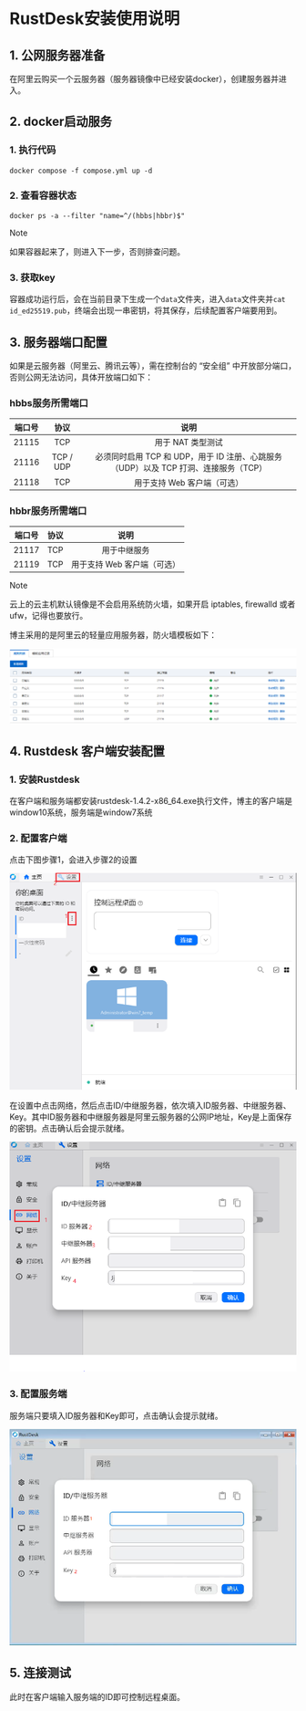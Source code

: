 # RustDesk安装使用说明

## 1. 公网服务器准备

在阿里云购买一个云服务器（服务器镜像中已经安装docker），创建服务器并进入。

## 2. docker启动服务

### 1. 执行代码

```
docker compose -f compose.yml up -d
```

### 2. 查看容器状态

```
docker ps -a --filter "name=^/(hbbs|hbbr)$"
```

> [!NOTE]
>
> 如果容器起来了，则进入下一步，否则排查问题。

### 3. 获取key

容器成功运行后，会在当前目录下生成一个`data`文件夹，进入`data`文件夹并`cat id_ed25519.pub`，终端会出现一串密钥，将其保存，后续配置客户端要用到。

## 3. 服务器端口配置

如果是云服务器（阿里云、腾讯云等），需在控制台的 “安全组” 中开放部分端口，否则公网无法访问，具体开放端口如下：

### hbbs服务所需端口

| 端口号 |   协议    |                             说明                             |
| :----: | :-------: | :----------------------------------------------------------: |
| 21115  |    TCP    |                      用于 NAT 类型测试                       |
| 21116  | TCP / UDP | 必须同时启用 TCP 和 UDP，用于 ID 注册、心跳服务（UDP）以及 TCP 打洞、连接服务（TCP） |
| 21118  |    TCP    |                 用于支持 Web 客户端（可选）                  |

### hbbr服务所需端口

| 端口号 | 协议 |            说明             |
| :----: | :--: | :-------------------------: |
| 21117  | TCP  |        用于中继服务         |
| 21119  | TCP  | 用于支持 Web 客户端（可选） |

> [!NOTE]
>
> 云上的云主机默认镜像是不会启用系统防火墙，如果开启 iptables, firewalld 或者 ufw，记得也要放行。

博主采用的是阿里云的轻量应用服务器，防火墙模板如下：

![防火墙模板](./src/防火墙模板.PNG)

## 4. Rustdesk 客户端安装配置

### 1. 安装Rustdesk

在客户端和服务端都安装rustdesk-1.4.2-x86_64.exe执行文件，博主的客户端是window10系统，服务端是window7系统

### 2. 配置客户端

点击下图步骤1，会进入步骤2的设置

![客户端1](./src/客户端1.PNG)

在设置中点击网络，然后点击ID/中继服务器，依次填入ID服务器、中继服务器、Key。其中ID服务器和中继服务器是阿里云服务器的公网IP地址，Key是上面保存的密钥。点击确认后会提示就绪。

![客户端2](./src/客户端2.PNG)

### 3. 配置服务端

服务端只要填入ID服务器和Key即可，点击确认会提示就绪。

![客户端3](./src/客户端3.PNG)

## 5. 连接测试

此时在客户端输入服务端的ID即可控制远程桌面。